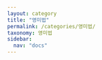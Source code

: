 ```yaml
---
layout: category
title: "영미법"
permalink: /categories/영미법/
taxonomy: 영미법
sidebar:
  nav: "docs"
---
```

